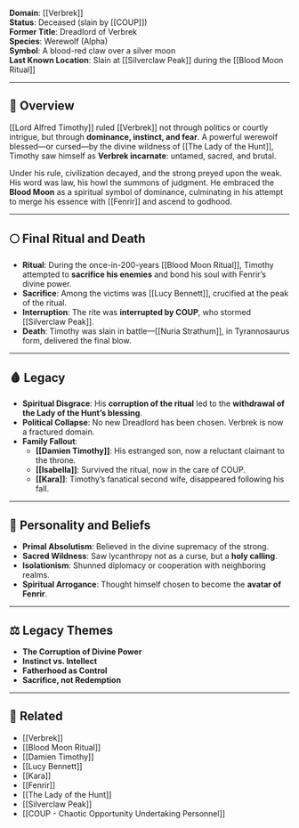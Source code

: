 **Domain**: [[Verbrek]]  
**Status**: Deceased (slain by [[COUP]])  
**Former Title**: Dreadlord of Verbrek  
**Species**: Werewolf (Alpha)  
**Symbol**: A blood-red claw over a silver moon  
**Last Known Location**: Slain at [[Silverclaw Peak]] during the [[Blood Moon Ritual]]

---

## 🧭 Overview

[[Lord Alfred Timothy]] ruled [[Verbrek]] not through politics or courtly intrigue, but through **dominance, instinct, and fear**. A powerful werewolf blessed—or cursed—by the divine wildness of [[The Lady of the Hunt]], Timothy saw himself as **Verbrek incarnate**: untamed, sacred, and brutal.

Under his rule, civilization decayed, and the strong preyed upon the weak. His word was law, his howl the summons of judgment. He embraced the **Blood Moon** as a spiritual symbol of dominance, culminating in his attempt to merge his essence with [[Fenrir]] and ascend to godhood.

---

## 🌕 Final Ritual and Death

- **Ritual**: During the once-in-200-years [[Blood Moon Ritual]], Timothy attempted to **sacrifice his enemies** and bond his soul with Fenrir’s divine power.
- **Sacrifice**: Among the victims was [[Lucy Bennett]], crucified at the peak of the ritual.
- **Interruption**: The rite was **interrupted by COUP**, who stormed [[Silverclaw Peak]].
- **Death**: Timothy was slain in battle—[[Nuria Strathum]], in Tyrannosaurus form, delivered the final blow.

---

## 🩸 Legacy

- **Spiritual Disgrace**: His **corruption of the ritual** led to the **withdrawal of the Lady of the Hunt’s blessing**.
- **Political Collapse**: No new Dreadlord has been chosen. Verbrek is now a fractured domain.
- **Family Fallout**:
  - **[[Damien Timothy]]**: His estranged son, now a reluctant claimant to the throne.
  - **[[Isabella]]**: Survived the ritual, now in the care of COUP.
  - **[[Kara]]**: Timothy’s fanatical second wife, disappeared following his fall.

---

## 👤 Personality and Beliefs

- **Primal Absolutism**: Believed in the divine supremacy of the strong.
- **Sacred Wildness**: Saw lycanthropy not as a curse, but a **holy calling**.
- **Isolationism**: Shunned diplomacy or cooperation with neighboring realms.
- **Spiritual Arrogance**: Thought himself chosen to become the **avatar of Fenrir**.

---

## ⚖️ Legacy Themes

- **The Corruption of Divine Power**  
- **Instinct vs. Intellect**  
- **Fatherhood as Control**  
- **Sacrifice, not Redemption**

---

## 📁 Related

- [[Verbrek]]  
- [[Blood Moon Ritual]]  
- [[Damien Timothy]]  
- [[Lucy Bennett]]  
- [[Kara]]  
- [[Fenrir]]  
- [[The Lady of the Hunt]]  
- [[Silverclaw Peak]]  
- [[COUP - Chaotic Opportunity Undertaking Personnel]]
